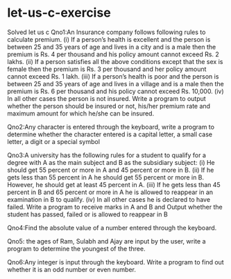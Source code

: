 # let-us-c-exercise
Solved let us c
Qno1:An Insurance company follows following rules to calculate premium. 
(i) If a person’s health is excellent and the person is between 25 and 35 years of age and lives in a city and is a male then the premium is Rs. 4 per 
thousand and his policy amount cannot exceed Rs. 2 lakhs. 
(ii) If a person satisfies all the above conditions except that the sex is female then the premium is Rs. 3 per thousand and her policy amount cannot exceed Rs. 1 lakh.
(iii) If a person’s health is poor and the person is between 25 and 35 years of age and lives in a village and 
is a male then the premium is Rs. 6 per thousand and his policy cannot exceed Rs. 10,000. 
(iv) In all other cases the person is not insured. 
Write a program to output whether the person should be insured or not, his/her 
premium rate and maximum amount for which he/she can be insured.

Qno2:Any character is entered through the keyboard, write a program to determine whether the character entered is 
a capital letter, a small case letter, a digit or a special symbol

Qno3:A university has the following rules for a student to qualify for a degree with A as the main subject and B 
as the subsidiary subject: 
(i) He should get 55 percent or more in A and 45 percent or more in B. 
(ii) If he gets less than 55 percent in A he should get 55 percent or more in B. However, he should get at least 
45 percent in A. 
(iii) If he gets less than 45 percent in B and 65 percent or more in A he is allowed to 
reappear in an examination in B to qualify. 
(iv) In all other cases he is declared to have failed. Write a 
program to receive marks in A and B and Output whether the student has passed, failed or is allowed to reappear in B

Qno4:Find the absolute value of a number entered through the keyboard. 

Qno5: the ages of Ram, Sulabh and Ajay are input by the user, write a program to determine the youngest of the three.

Qno6:Any integer is input through the keyboard. Write a program to 
find out whether it is an odd number or even number. 
 

